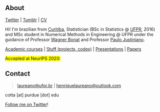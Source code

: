 ## About

[Twitter](https://twitter.com/hap_laureano) |
[Tumblr](tumblr/) |
[CV](vitae.pdf)

Hi! I'm brazilian from [Curitiba](https://goo.gl/K1Qcdv), Statistician
(BSc in Statistics @ [UFPR](https://goo.gl/DtVAbi), 2016) and MSc
student in Numerical Methods in Engineering @ UFPR under the guidance of
Professor [Wagner Bonat](http://www.leg.ufpr.br/~wagner/) and Professor
[Paulo Justiniano](http://leg.ufpr.br/~paulojus/).

[Academic courses](academic_courses/) |
[Stuff (projects, codes)](stuff/) |
[Presentations](presentations/) |
[Papers](papers/)

<span style="background-color: #FFFF00">Accepted at NeurIPS 2020:</span>

## Contact

> <laureano@ufpr.br> | <henriquelaureano@outlook.com>

cotta [at] purdue [dot] edu

[Follow me on Twitter](https://twitter.com/cottascience)!
